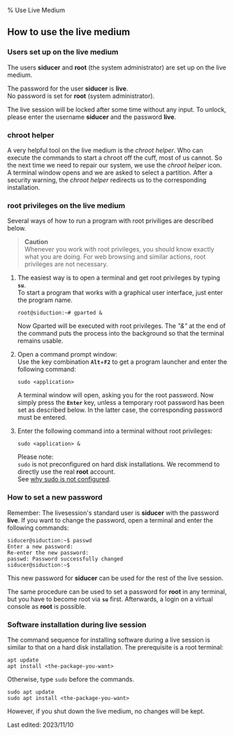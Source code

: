 % Use Live Medium

## How to use the live medium

### Users set up on the live medium

The users **siducer** and **root** (the system administrator) are set up on the live medium.

The password for the user **siducer** is **live**.  
No password is set for **root** (system administrator).

The live session will be locked after some time without any input. To unlock, please enter the username **siducer** and the password **live**.

### chroot helper

A very helpful tool on the live medium is the *chroot helper*. Who can execute the commands to start a chroot off the cuff, most of us cannot. So the next time we need to repair our system, we use the *chroot helper* icon. A terminal window opens and we are asked to select a partition. After a security warning, the *chroot helper* redirects us to the corresponding installation.

### root privileges on the live medium

Several ways of how to run a program with root priviliges are described below.

> **Caution**  
> Whenever you work with root privileges, you should know exactly what you are doing. For web browsing and similar actions, root privileges are not necessary.

1. The easiest way is to open a terminal and get root privileges by typing **`su`**.  
   To start a program that works with a graphical user interface, just enter the program name. 

   ~~~
   root@siduction:~# gparted &
   ~~~

   Now Gparted will be executed with root privileges. The *"&"* at the end of the command puts the process into the background so that the terminal remains usable.

2. Open a command prompt window:  
   Use the key combination **`Alt`**+**`F2`** to get a program launcher and enter the following command:

   ~~~
   sudo <application>  
   ~~~

   A terminal window will open, asking you for the root password. Now simply press the **`Enter`** key, unless a temporary root password has been set as described below. In the latter case, the corresponding password must be entered.

3. Enter the following command into a terminal without root privileges:

   ~~~
   sudo <application> &
   ~~~


   Please note:  
   `sudo` is not preconfigured on hard disk installations. We recommend to directly use the real **root** account.  
See [why sudo is not configured](0701-term-konsole_en.md#work-as-root).

### How to set a new password

Remember: The livesession's standard user is **siducer** with the password **live**. If you want to change the password, open a terminal and enter the following commands:

~~~
siducer@siduction:~$ passwd
Enter a new password:
Re-enter the new password:
passwd: Password successfully changed
siducer@siduction:~$
~~~

This new password for **siducer** can be used for the rest of the live session.  

The same procedure can be used to set a password for **root** in any terminal, but you have to become root via **`su`** first. 
Afterwards, a login on a virtual console as **root** is possible.

### Software installation during live session

The command sequence for installing software during a live session is similar to that on a hard disk installation.
The prerequisite is a root terminal:

~~~
apt update
apt install <the-package-you-want>
~~~

Otherwise, type `sudo` before the commands.

~~~
sudo apt update
sudo apt install <the-package-you-want>
~~~

However, if you shut down the live medium, no changes will be kept.

<div id="rev">Last edited: 2023/11/10</div>
